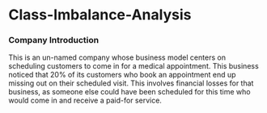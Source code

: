 # Class-Imbalance-Analysis

### Company Introduction
This is an un-named company whose business model centers on scheduling customers to come in for a medical appointment. This business noticed that 20% of its customers who book an appointment end up missing out on their scheduled visit. This involves financial losses for that business, as someone else could have been scheduled for this time who would come in and receive a paid-for service.
